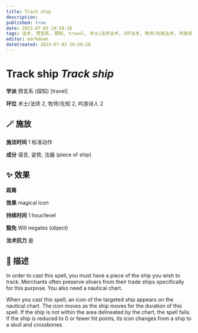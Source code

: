 ```yaml
---
title: Track ship
description: 
published: true
date: 2023-07-03 19:59:28
tags: 法术, 预言系, 探知, travel, 术士/法师法术, 2环法术, 牧师/先知法术, 吟游诗人法术
editor: markdown
dateCreated: 2023-07-03 19:59:28
---
```


# **Track ship** *Track ship*

**学派** 预言系 (探知) \[travel\] 

**环位** 术士/法师 2, 牧师/先知 2, 吟游诗人 2

## 🪄 施放

**施法时间** 1 标准动作

**成分** 语言, 姿势, 法器 (piece of ship)

## ✨ 效果  

**距离**  

**效果** magical icon 

**持续时间** 1 hour/level 

**豁免** Will negates (object)

**法术抗力** 是

## 📖 描述

In order to cast this spell, you must have a piece of the ship you wish to track. Merchants often preserve slivers from their trade ships specifically for this purpose. You also need a nautical chart.

When you cast this spell, an icon of the targeted ship appears on the nautical chart. The icon moves as the ship moves for the duration of this spell. If the ship is not within the area delineated by the chart, the spell fails. If the ship is reduced to 0 or fewer hit points, its icon changes from a ship to a skull and crossbones.
    